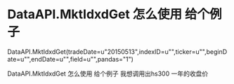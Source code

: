 # DataAPI.MktIdxdGet 怎么使用 给个例子

DataAPI.MktIdxdGet(tradeDate=u"20150513",indexID=u"",ticker=u"",beginDate=u"",endDate=u"",field=u"",pandas="1")

DataAPI.MktIdxdGet 怎么使用 给个例子
我想调用出hs300 一年的收盘价

